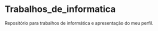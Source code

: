 # Trabalhos_de_informatica
Repositório para trabalhos de informática e apresentação do meu perfil. 
